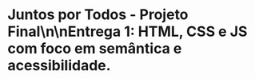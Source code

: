 # Juntos por Todos - Projeto Final\n\nEntrega 1: HTML, CSS e JS com foco em semântica e acessibilidade.